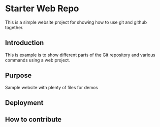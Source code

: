 # Starter Web Repo

This is a simple website project for showing how to use git and github together.

## Introduction 
This is example is to show different parts of the Git repository and various commands using a web project.

## Purpose

Sample website with plenty of files for demos

## Deployment

## How to contribute